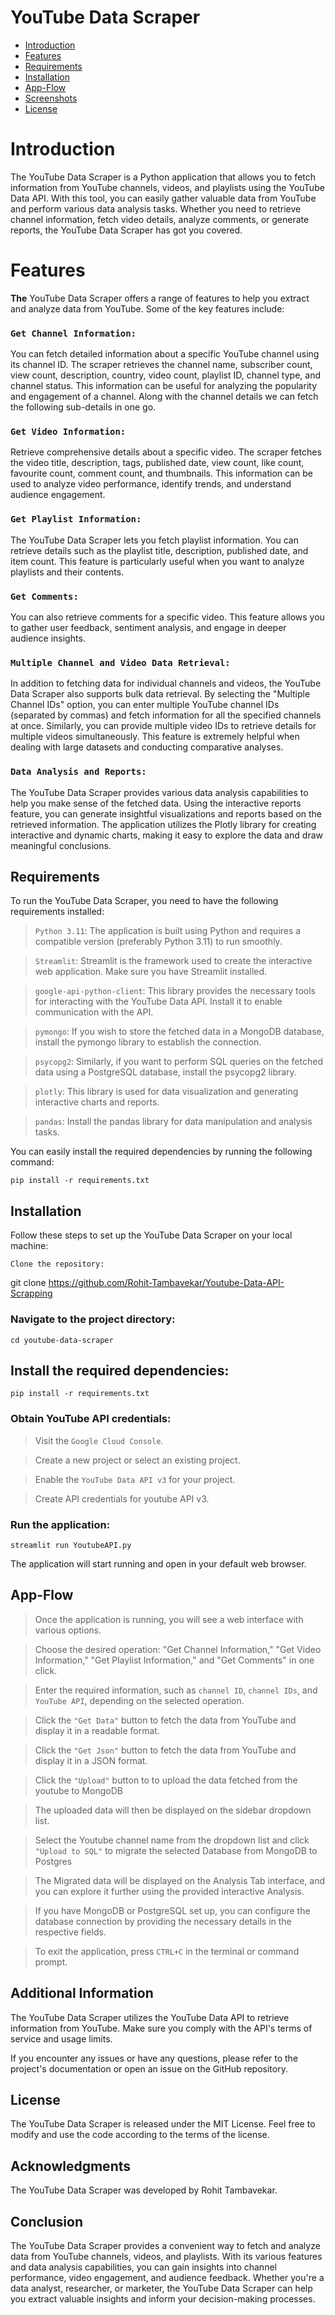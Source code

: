 # YouTube Data Scraper 


- [Introduction](#Introduction)
- [Features](#features)
- [Requirements](#Requirements)
- [Installation](#installation)
- [App-Flow](#App-Flow)
- [Screenshots](https://github.com/Rohit-Tambavekar/Youtube-Data-API-Scrapping/blob/main/Screenshot_1.png)
- [License](#license)

# Introduction
The YouTube Data Scraper is a Python application that allows you to fetch information from YouTube channels, videos, and playlists using the YouTube Data API. With this tool, you can easily gather valuable data from YouTube and perform various data analysis tasks. Whether you need to retrieve channel information, fetch video details, analyze comments, or generate reports, the YouTube Data Scraper has got you covered. 

# Features 

**The** YouTube Data Scraper offers a range of features to help you extract and analyze data from YouTube. Some of the key features include: 

### `Get Channel Information: `
You can fetch detailed information about a specific YouTube channel using its channel ID. The scraper retrieves the channel name, subscriber count, view count, description, country, video count, playlist ID, channel type, and channel status. This information can be useful for analyzing the popularity and engagement of a channel. Along with the channel details we can fetch the following sub-details in one go. 

### `Get Video Information:`
Retrieve comprehensive details about a specific video. The scraper fetches the video title, description, tags, published date, view count, like count, favourite count, comment count, and thumbnails. This information can be used to analyze video performance, identify trends, and understand audience engagement. 

### `Get Playlist Information: `
The YouTube Data Scraper lets you fetch playlist information. You can retrieve details such as the playlist title, description, published date, and item count. This feature is particularly useful when you want to analyze playlists and their contents. 

### `Get Comments: `
You can also retrieve comments for a specific video. This feature allows you to gather user feedback, sentiment analysis, and engage in deeper audience insights. 

### `Multiple Channel and Video Data Retrieval: `
In addition to fetching data for individual channels and videos, the YouTube Data Scraper also supports bulk data retrieval. By selecting the "Multiple Channel IDs" option, you can enter multiple YouTube channel IDs (separated by commas) and fetch information for all the specified channels at once. Similarly, you can provide multiple video IDs to retrieve details for multiple videos simultaneously. This feature is extremely helpful when dealing with large datasets and conducting comparative analyses. 

### `Data Analysis and Reports:` 
The YouTube Data Scraper provides various data analysis capabilities to help you make sense of the fetched data. Using the interactive reports feature, you can generate insightful visualizations and reports based on the retrieved information. The application utilizes the Plotly library for creating interactive and dynamic charts, making it easy to explore the data and draw meaningful conclusions. 

## Requirements 

To run the YouTube Data Scraper, you need to have the following requirements installed: 

> `Python 3.11`: The application is built using Python and requires a compatible version (preferably Python 3.11) to run smoothly. 

> `Streamlit`: Streamlit is the framework used to create the interactive web application. Make sure you have Streamlit installed. 

> `google-api-python-client`: This library provides the necessary tools for interacting with the YouTube Data API. Install it to enable communication with the API. 

> `pymongo`: If you wish to store the fetched data in a MongoDB database, install the pymongo library to establish the connection. 

> `psycopg2`: Similarly, if you want to perform SQL queries on the fetched data using a PostgreSQL database, install the psycopg2 library. 

> `plotly`: This library is used for data visualization and generating interactive charts and reports. 

> `pandas`: Install the pandas library for data manipulation and analysis tasks. 

 

You can easily install the required dependencies by running the following command: 

`pip install -r requirements.txt  `

## Installation 

Follow these steps to set up the YouTube Data Scraper on your local machine: 

`Clone the repository: `

git clone https://github.com/Rohit-Tambavekar/Youtube-Data-API-Scrapping
 

### Navigate to the project directory: 

`cd youtube-data-scraper ` 
 

## Install the required dependencies:

 `pip install -r requirements.txt `
 

### Obtain YouTube API credentials: 

> Visit the `Google Cloud Console`. 

> Create a new project or select an existing project. 

> Enable the `YouTube Data API v3` for your project. 

> Create API credentials for youtube API v3. 

### Run the application: 

`streamlit run YoutubeAPI.py ` 
 
The application will start running and open in your default web browser. 

## App-Flow 

> Once the application is running, you will see a web interface with various options. 

> Choose the desired operation: "Get Channel Information," "Get Video Information," "Get Playlist Information," and "Get Comments" in one click. 

> Enter the required information, such as `channel ID`, `channel IDs`, and `YouTube API`, depending on the selected operation. 

> Click the `"Get Data"` button to fetch the data from YouTube and display it in a readable format.

> Click the `"Get Json"` button to fetch the data from YouTube and display it in a JSON format.

> Click the `"Upload"` button to to upload the data fetched from the youtube to MongoDB

> The uploaded data will then be displayed on the sidebar dropdown list.

> Select the Youtube channel name from the dropdown list and click `"Upload to SQL"` to migrate the selected Database from MongoDB to Postgres

> The Migrated data will be displayed on the Analysis Tab interface, and you can explore it further using the provided interactive Analysis. 

> If you have MongoDB or PostgreSQL set up, you can configure the database connection by providing the necessary details in the respective fields. 

> To exit the application, press `CTRL+C` in the terminal or command prompt. 


## Additional Information 

The YouTube Data Scraper utilizes the YouTube Data API to retrieve information from YouTube. Make sure you comply with the API's terms of service and usage limits. 

If you encounter any issues or have any questions, please refer to the project's documentation or open an issue on the GitHub repository. 

## License 

The YouTube Data Scraper is released under the MIT License. Feel free to modify and use the code according to the terms of the license. 

## Acknowledgments 

The YouTube Data Scraper was developed by Rohit Tambavekar.

## Conclusion 

The YouTube Data Scraper provides a convenient way to fetch and analyze data from YouTube channels, videos, and playlists. With its various features and data analysis capabilities, you can gain insights into channel performance, video engagement, and audience feedback. Whether you're a data analyst, researcher, or marketer, the YouTube Data Scraper can help you extract valuable insights and inform your decision-making processes. 

 
